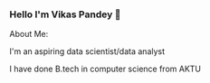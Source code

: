 ### Hello I'm Vikas Pandey 👋

About Me:

I'm an aspiring data scientist/data analyst

I have done B.tech in computer science from AKTU



